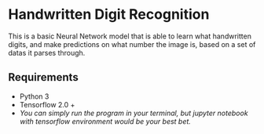 # Handwritten Digit Recognition 
This is a basic Neural Network model that is able to learn what handwritten digits, and make predictions on what number the image is, based on a set of datas it parses through. 

## Requirements
* Python 3
* Tensorflow 2.0 +
* *You can simply run the program in your terminal, but jupyter notebook with tensorflow environment would be your best bet.*